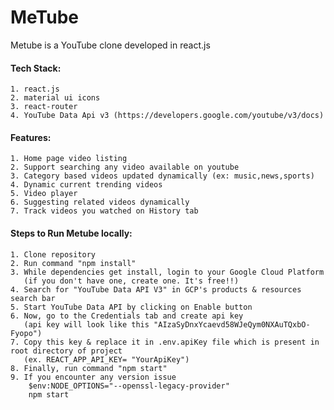
# MeTube 

Metube is a YouTube clone developed in react.js

#### Tech Stack:
    1. react.js
    2. material ui icons
    3. react-router
    4. YouTube Data Api v3 (https://developers.google.com/youtube/v3/docs)

#### Features:
    1. Home page video listing
    2. Support searching any video available on youtube
    3. Category based videos updated dynamically (ex: music,news,sports)
    4. Dynamic current trending videos
    5. Video player
    6. Suggesting related videos dynamically
    7. Track videos you watched on History tab

#### Steps to Run Metube locally:
    1. Clone repository
    2. Run command "npm install"
    3. While dependencies get install, login to your Google Cloud Platform 
       (if you don't have one, create one. It's free!!)
    4. Search for "YouTube Data API V3" in GCP's products & resources search bar
    5. Start YouTube Data API by clicking on Enable button
    6. Now, go to the Credentials tab and create api key
       (api key will look like this "AIzaSyDnxYcaevd58WJeQym0NXAuTQxbO-Fyopo")
    7. Copy this key & replace it in .env.apiKey file which is present in root directory of project
       (ex. REACT_APP_API_KEY= "YourApiKey")
    8. Finally, run command "npm start" 
    9. If you encounter any version issue
        $env:NODE_OPTIONS="--openssl-legacy-provider"
        npm start
